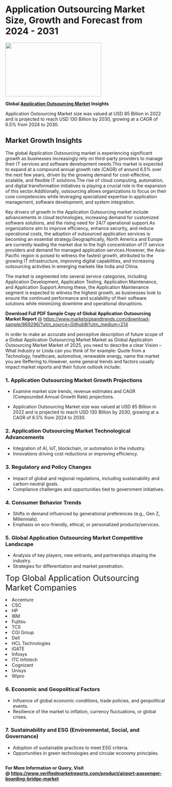 <H1>Application Outsourcing Market Size, Growth and Forecast from 2024 - 2031</H1><img class="aligncenter size-medium wp-image-584254" src="https://thirdeyenews.in/wp-content/uploads/2024/09/Global-Market-Research-300x168.jpeg" alt="" width="300" height="168" /><p><strong>Global&nbsp;<a href="https://www.marketsizeandtrends.com/download-sample/869296/?utm_source=Github8j?utm_medium=214">Application Outsourcing Market</a> Insights</strong></p><p>Application Outsourcing Market size was valued at USD 85 Billion in 2022 and is projected to reach USD 130 Billion by 2030, growing at a CAGR of 6.5% from 2024 to 2030.</p><p><h2>Market Growth Insights</h2> <p>The global Application Outsourcing market is experiencing significant growth as businesses increasingly rely on third-party providers to manage their IT services and software development needs.This market is expected to expand at a compound annual growth rate (CAGR) of around 6.5% over the next few years, driven by the growing demand for cost-effective, scalable, and flexible IT solutions.The rise of cloud computing, automation, and digital transformation initiatives is playing a crucial role in the expansion of this sector.Additionally, outsourcing allows organizations to focus on their core competencies while leveraging specialized expertise in application management, software development, and system integration.</p> <p>Key drivers of growth in the Application Outsourcing market include advancements in cloud technologies, increasing demand for customized software solutions, and the rising need for 24/7 operational support.As organizations aim to improve efficiency, enhance security, and reduce operational costs, the adoption of outsourced application services is becoming an essential strategy.Geographically, North America and Europe are currently leading the market due to the high concentration of IT service providers and demand for managed application services.However, the Asia-Pacific region is poised to witness the fastest growth, attributed to the growing IT infrastructure, improving digital capabilities, and increasing outsourcing activities in emerging markets like India and China.</p> <p>The market is segmented into several service categories, including Application Development, Application Testing, Application Maintenance, and Application Support.Among these, the Application Maintenance segment is expected to witness the highest growth, as businesses look to ensure the continued performance and scalability of their software solutions while minimizing downtime and operational disruptions.</p> <p><span class=""><strong>Download Full PDF Sample Copy of Global Application Outsourcing Market Report</strong> @ <a href="https://www.marketsizeandtrends.com/download-sample/869296/?utm_source=Github8j?utm_medium=214" target="_blank">https://www.marketsizeandtrends.com/download-sample/869296/?utm_source=Github8j?utm_medium=214</a></span></p><p>In order to make an accurate and perceptive description of future scope of a Global&nbsp;Application Outsourcing Market Market as Global&nbsp;Application Outsourcing Market Market of 2025, you need to describe a clear Vision &ndash; What Industry or Linda can you think of for example: Quote from a Technology, healthcare, automotive, renewable energy, name the market you are Reffering to.However, some general trends and factors usually impact market reports and their future outlook include:</p><h3>1.&nbsp;<strong>Application Outsourcing Market Growth Projections</strong></h3><ul><li>Examine market size trends, revenue estimates and CAGR (Compounded Annual Growth Rate) projections.</li><li><p>Application Outsourcing Market size was valued at USD 85 Billion in 2022 and is projected to reach USD 130 Billion by 2030, growing at a CAGR of 6.5% from 2024 to 2030.</p></li></ul><h3>2.&nbsp;<strong>Application Outsourcing Market Technological Advancements</strong></h3><ul><li>Integration of AI, IoT, blockchain, or automation in the industry.</li><li>Innovations driving cost reductions or improving efficiency.</li></ul><h3>3.&nbsp;<strong>Regulatory and Policy Changes</strong></h3><ul><li>Impact of global and regional regulations, including sustainability and carbon-neutral goals.</li><li>Compliance challenges and opportunities tied to government initiatives.</li></ul><h3>4.&nbsp;<strong>Consumer Behavior Trends</strong></h3><ul><li>Shifts in demand influenced by generational preferences (e.g., Gen Z, Millennials).</li><li>Emphasis on eco-friendly, ethical, or personalized products/services.</li></ul><h3>5.&nbsp;<strong>Global Application Outsourcing Market Competitive Landscape</strong></h3><ul><li>Analysis of key players, new entrants, and partnerships shaping the industry.</li><li>Strategies for differentiation and market penetration.</li></ul><p data-pm-slice="1 1 []"><span style="color: inherit; font-family: inherit; font-size: 25px;">Top Global Application Outsourcing Market Companies</span></p><div class="" data-test-id=""><p><li>Accenture</li><li> CSC</li><li> HP</li><li> IBM</li><li> Fujitsu</li><li> TCS</li><li> CGI Group</li><li> Dell</li><li> HCL Technologies</li><li> iGATE</li><li> Infosys</li><li> ITC Infotech</li><li> Cognizant</li><li> Unisys</li><li> Wipro</li></p></div><h3>6.&nbsp;<strong>Economic and Geopolitical Factors</strong></h3><ul><li>Influence of global economic conditions, trade policies, and geopolitical events.</li><li>Resilience of the market to inflation, currency fluctuations, or global crises.</li></ul><h3>7.&nbsp;<strong>Sustainability and ESG (Environmental, Social, and Governance)</strong></h3><ul><li>Adoption of sustainable practices to meet ESG criteria.</li><li>Opportunities in green technologies and circular economy principles.</li></ul><h2><strong style="font-size: 14px;">For More Information or Query, Visit @&nbsp;</strong><a style="background-color: #ffffff; font-size: 14px;" href="https://www.marketsizeandtrends.com/report/application-outsourcing-market/" target="_blank">https://www.verifiedmarketreports.com/product/airport-passenger-boarding-bridge-market</a></h2>